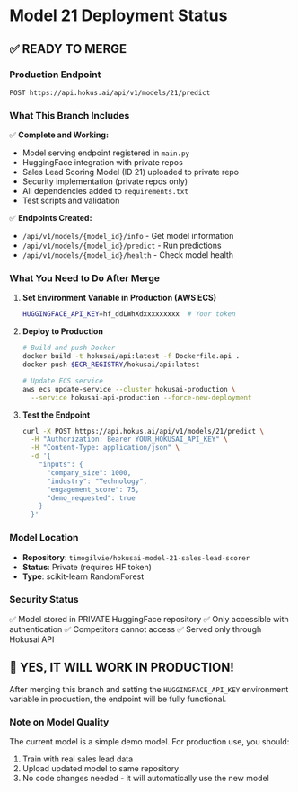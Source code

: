 # Model 21 Deployment Status

## ✅ READY TO MERGE

### Production Endpoint
```
POST https://api.hokus.ai/api/v1/models/21/predict
```

### What This Branch Includes

✅ **Complete and Working:**
- Model serving endpoint registered in `main.py`
- HuggingFace integration with private repos
- Sales Lead Scoring Model (ID 21) uploaded to private repo
- Security implementation (private repos only)
- All dependencies added to `requirements.txt`
- Test scripts and validation

✅ **Endpoints Created:**
- `/api/v1/models/{model_id}/info` - Get model information
- `/api/v1/models/{model_id}/predict` - Run predictions
- `/api/v1/models/{model_id}/health` - Check model health

### What You Need to Do After Merge

1. **Set Environment Variable in Production (AWS ECS)**
   ```bash
   HUGGINGFACE_API_KEY=hf_ddLWhXdxxxxxxxxx  # Your token
   ```

2. **Deploy to Production**
   ```bash
   # Build and push Docker
   docker build -t hokusai/api:latest -f Dockerfile.api .
   docker push $ECR_REGISTRY/hokusai/api:latest

   # Update ECS service
   aws ecs update-service --cluster hokusai-production \
     --service hokusai-api-production --force-new-deployment
   ```

3. **Test the Endpoint**
   ```bash
   curl -X POST https://api.hokus.ai/api/v1/models/21/predict \
     -H "Authorization: Bearer YOUR_HOKUSAI_API_KEY" \
     -H "Content-Type: application/json" \
     -d '{
       "inputs": {
         "company_size": 1000,
         "industry": "Technology",
         "engagement_score": 75,
         "demo_requested": true
       }
     }'
   ```

### Model Location
- **Repository**: `timogilvie/hokusai-model-21-sales-lead-scorer`
- **Status**: Private (requires HF token)
- **Type**: scikit-learn RandomForest

### Security Status
✅ Model stored in PRIVATE HuggingFace repository
✅ Only accessible with authentication
✅ Competitors cannot access
✅ Served only through Hokusai API

## 🎯 YES, IT WILL WORK IN PRODUCTION!

After merging this branch and setting the `HUGGINGFACE_API_KEY` environment variable in production, the endpoint will be fully functional.

### Note on Model Quality
The current model is a simple demo model. For production use, you should:
1. Train with real sales lead data
2. Upload updated model to same repository
3. No code changes needed - it will automatically use the new model
